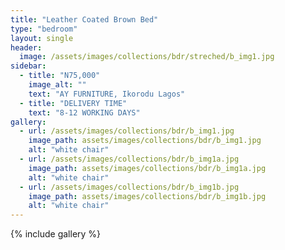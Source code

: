 ```yaml
---
title: "Leather Coated Brown Bed"
type: "bedroom"
layout: single
header:
  image: /assets/images/collections/bdr/streched/b_img1.jpg
sidebar:
  - title: "N75,000"
    image_alt: ""
    text: "AY FURNITURE, Ikorodu Lagos"
  - title: "DELIVERY TIME"
    text: "8-12 WORKING DAYS"
gallery:
  - url: /assets/images/collections/bdr/b_img1.jpg
    image_path: assets/images/collections/bdr/b_img1.jpg
    alt: "white chair"
  - url: /assets/images/collections/bdr/b_img1a.jpg
    image_path: assets/images/collections/bdr/b_img1a.jpg
    alt: "white chair"
  - url: /assets/images/collections/bdr/b_img1b.jpg
    image_path: assets/images/collections/bdr/b_img1b.jpg
    alt: "white chair"
---
```


{% include gallery %}



